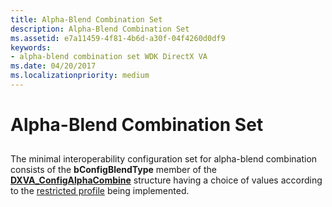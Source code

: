 ```yaml
---
title: Alpha-Blend Combination Set
description: Alpha-Blend Combination Set
ms.assetid: e7a11459-4f81-4b6d-a30f-04f4260d0df9
keywords:
- alpha-blend combination set WDK DirectX VA
ms.date: 04/20/2017
ms.localizationpriority: medium
---
```


# Alpha-Blend Combination Set


## <span id="ddk_alpha_blend_combination_set_gg"></span><span id="DDK_ALPHA_BLEND_COMBINATION_SET_GG"></span>


The minimal interoperability configuration set for alpha-blend combination consists of the **bConfigBlendType** member of the [**DXVA\_ConfigAlphaCombine**](https://msdn.microsoft.com/library/windows/hardware/ff563126) structure having a choice of values according to the [restricted profile](restricted-profiles.md) being implemented.

 

 





